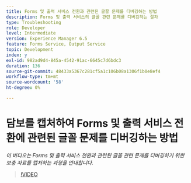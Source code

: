 ```yaml
---
title: Forms 및 출력 서비스 전환과 관련된 글꼴 문제를 디버깅하는 방법
description: Forms 및 출력 서비스의 글꼴 관련 문제를 디버깅하는 절차
type: Troubleshooting
role: Developer
level: Intermediate
version: Experience Manager 6.5
feature: Forms Service, Output Service
topic: Development
index: y
exl-id: 982ad9d4-845a-4542-91ac-6645c7d6bdc3
duration: 136
source-git-commit: 48433a5367c281cf5a1c106b08a1306f1b0e8ef4
workflow-type: tm+mt
source-wordcount: '58'
ht-degree: 0%

---
```


# 담보를 캡처하여 Forms 및 출력 서비스 전환에 관련된 글꼴 문제를 디버깅하는 방법

*이 비디오는 Forms 및 출력 서비스 전환과 관련된 글꼴 관련 문제를 디버깅하기 위한 보충 자료를 캡처하는 과정을 안내합니다.*

>[!VIDEO](https://video.tv.adobe.com/v/3439911?quality=12&learn=on&captions=kor)
